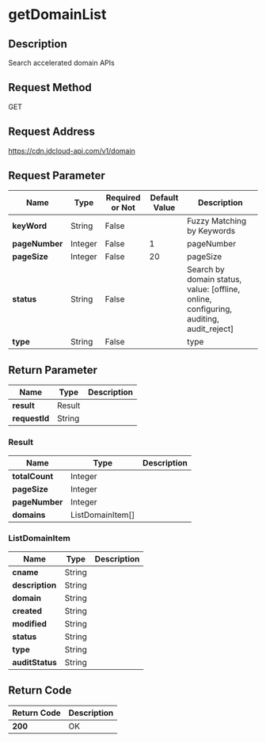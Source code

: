 # getDomainList


## Description
Search accelerated domain APIs

## Request Method
GET

## Request Address
https://cdn.jdcloud-api.com/v1/domain


## Request Parameter
|Name|Type|Required or Not|Default Value|Description|
|---|---|---|---|---|
|**keyWord**|String|False| |Fuzzy Matching by Keywords|
|**pageNumber**|Integer|False|1|pageNumber|
|**pageSize**|Integer|False|20|pageSize|
|**status**|String|False| |Search by domain status, value: [offline, online, configuring, auditing, audit_reject]|
|**type**|String|False| |type|


## Return Parameter
|Name|Type|Description|
|---|---|---|
|**result**|Result| |
|**requestId**|String| |

### Result
|Name|Type|Description|
|---|---|---|
|**totalCount**|Integer| |
|**pageSize**|Integer| |
|**pageNumber**|Integer| |
|**domains**|ListDomainItem[]| |
### ListDomainItem
|Name|Type|Description|
|---|---|---|
|**cname**|String| |
|**description**|String| |
|**domain**|String| |
|**created**|String| |
|**modified**|String| |
|**status**|String| |
|**type**|String| |
|**auditStatus**|String| |

## Return Code
|Return Code|Description|
|---|---|
|**200**|OK|
